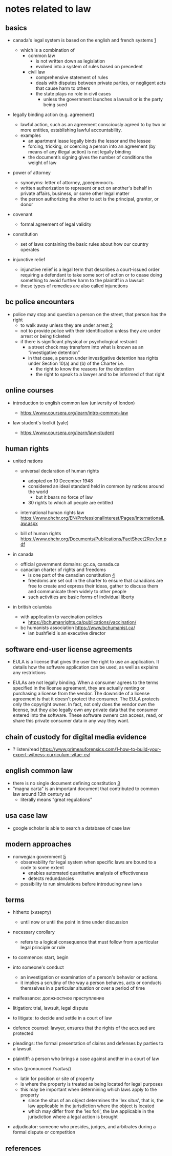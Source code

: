 # notes related to law


## basics

- canada's legal system is based on the english and french systems [1]
  - which is a combination of 
    - common law
      - is not written down as legislation
      - evolved into a system of rules based on precedent
    - civil law
      - comprehensive statement of rules
      - deals with disputes between private parties, or negligent acts that cause harm to others
      - the state plays no role in civil cases
        - unless the government launches a lawsuit or is the party being sued

- legally binding action (e.g. agreement)
  - lawful action, such as an agreement consciously agreed to by two or more entities, establishing lawful accountability. 
  - examples
    - an apartment lease legally binds the lessor and the lessee
    - forcing, tricking, or coercing a person into an agreement (by means of any illegal action) is not legally binding 
    - the document’s signing gives the number of conditions the weight of law

- power of attorney
  - synonyms: letter of attorney, доверенность
  - written authorization to represent or act on another's behalf in private affairs, business, or some other legal matter
  - the person authorizing the other to act is the principal, grantor, or donor

- covenant 
  - formal agreement of legal validity

- сonstitution 
  - set of laws containing the basic rules about how our country operates

- injunctive relief
  - injunctive relief is a legal term that describes a court-issued order requiring a defendant to take some 
    sort of action or to cease doing something to avoid further harm to the plaintiff in a lawsuit
  - these types of remedies are also called injunctions


## bc police encounters

- police may stop and question a person on the street, that person has the right
  - to walk away unless they are under arrest [2] 
  - not to provide police with their identification unless they are under arrest or being ticketed
  - if there is significant physical or psychological restraint
    - a street check may transform into what is known as an “investigative detention”
    - in that case, a person under investigative detention has rights under Section 10(a) and (b) of the Charter i.e.
      - the right to know the reasons for the detention
      - the right to speak to a lawyer and to be informed of that right


## online courses

- introduction to english common law (university of london)
  - https://www.coursera.org/learn/intro-common-law

- law student's toolkit (yale)
  - https://www.coursera.org/learn/law-student


## human rights

- united nations
  - universal declaration of human rights
    - adopted on 10 December 1948
    - considered an ideal standard held in common by nations around the world
      - but it bears no force of law
    - 30 rights to which all people are entitled

  - international human rights law https://www.ohchr.org/EN/ProfessionalInterest/Pages/InternationalLaw.aspx
  - bill of human rights https://www.ohchr.org/Documents/Publications/FactSheet2Rev.1en.pdf

- in canada
  - official government domains: gc.ca, canada.ca
  - canadian charter of rights and freedoms
    - is one part of the canadian constitution [4]
    - freedoms are set out in the charter to ensure that canadians are free to create 
      and express their ideas, gather to discuss them and communicate them widely to other people
    - such activities are basic forms of individual liberty

- in british columbia
  - with application to vaccination policies
    - https://bchumanrights.ca/publications/vaccination/
  - bc humanists association https://www.bchumanist.ca/
    - ian bushfield is an executive director


## software end-user license agreements

- EULA is a license that gives the user the right to use an application. It details how the software application can be used, as well as explains any restrictions

- EULAs are not legally binding. When a consumer agrees to the terms specified in the license agreement, they are actually renting or purchasing a license from the vendor. The downside of a license agreement is that it doesn't protect the consumer. The EULA protects only the copyright owner. In fact, not only does the vendor own the license, but they also legally own any private data that the consumer entered into the software. These software owners can access, read, or share this private consumer data in any way they want.


## chain of custody for digital media evidence

- ? listen/read https://www.primeauforensics.com/1-how-to-build-your-expert-witness-curriculum-vitae-cv/


## english common law

- there is no single document defining constitution [3]
- "magna carta" is an important document that contributed to common law around 13th century ad
  - literally means "great regulations"


## usa case law

- google scholar is able to search a database of case law


## modern approaches

- norwegian government [5]
  - observability for legal system when specific laws are bound to a code to some extent
    - enables automated quantitative analysis of effectiveness
    - detects redundancies
  - possibility to run simulations before introducing new laws 


## terms

- hitherto (хизерту)
  - until now or until the point in time under discussion

- necessary corollary
  - refers to a logical consequence that must follow from a particular legal principle or rule

- to commence: start, begin

- into someone's conduct
  - an investigation or examination of a person's behavior or actions. 
  - it implies a scrutiny of the way a person behaves, acts or conducts themselves in a particular situation or over a period of time

- malfeasance: должностное преступление

- litigation: trial, lawsuit, legal dispute
- to litigate: to decide and settle in a court of law
- defence counsel: lawyer, ensures that the rights of the accused are protected
- pleadings: the formal presentation of claims and defenses by parties to a lawsuit
- plaintiff: a person who brings a case against another in a court of law

- situs (pronounced /ˈsaɪtəs/) 
  - latin for position or site of property
  - is where the property is treated as being located for legal purposes
  - this may be important when determining which laws apply to the property
    - since the situs of an object determines the 'lex situs', that is, the law applicable in the jurisdiction where the object is located
    - which may differ from the 'lex fori', the law applicable in the jurisdiction where a legal action is brought

- adjudicator: someone who presides, judges, and arbitrates during a formal dispute or competition


## references

[1]: https://www.justice.gc.ca/eng/csj-sjc/just/03.html
[2]: https://bccla.org/2018/09/what-is-a-street-check/#_ftn10 (refers to Grant, para. 21)
[3]: https://www.coursera.org/learn/intro-common-law/lecture/V60DU/key-features-of-english-law
[4]: https://laws-lois.justice.gc.ca/eng/Const/FullText.html
[5]: https://youtu.be/oTeKCAhXQbo?t=2169
